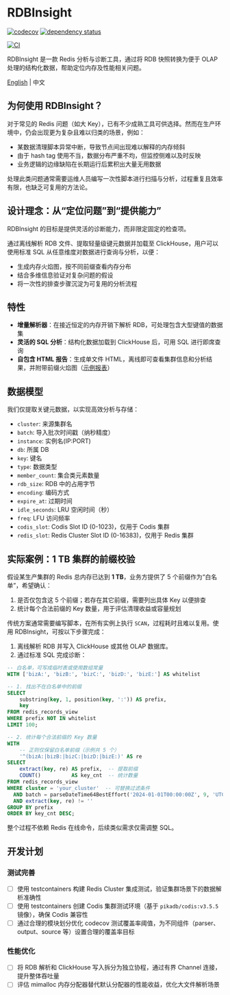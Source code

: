 # RDBInsight

[![codecov](https://codecov.io/gh/DCjanus/rdbinsight/graph/badge.svg?token=KXVIGig53g)](https://codecov.io/gh/DCjanus/rdbinsight)
[![dependency status](https://deps.rs/repo/github/dcjanus/rdbinsight/status.svg)](https://deps.rs/repo/github/dcjanus/rdbinsight)

[![CI](https://github.com/DCjanus/rdbinsight/actions/workflows/ci.yml/badge.svg)](https://github.com/DCjanus/rdbinsight/actions/workflows/ci.yml)

RDBInsight 是一款 Redis 分析与诊断工具，通过将 RDB 快照转换为便于 OLAP 处理的结构化数据，帮助定位内存及性能相关问题。

[English](README.md) | 中文

## 为何使用 RDBInsight？

对于常见的 Redis 问题（如大 Key），已有不少成熟工具可供选择。然而在生产环境中，仍会出现更为复杂且难以归类的场景，例如：

- 某数据清理脚本异常中断，导致节点间出现难以解释的内存倾斜
- 由于 hash tag 使用不当，数据分布严重不均，但监控侧难以及时反映
- 业务逻辑的边缘缺陷在长期运行后累积出大量无用数据

处理此类问题通常需要运维人员编写一次性脚本进行扫描与分析，过程重复且效率有限，也缺乏可复用的方法论。

## 设计理念：从“定位问题”到“提供能力”

RDBInsight 的目标是提供灵活的诊断能力，而非限定固定的检查项。

通过离线解析 RDB 文件、提取轻量级键元数据并加载至 ClickHouse，用户可以使用标准 SQL 从任意维度对数据进行查询与分析，以便：

- 生成内存火焰图，按不同前缀查看内存分布
- 结合多维信息验证对复杂问题的假设
- 将一次性的排查步骤沉淀为可复用的分析流程

## 特性

- **增量解析器**：在接近恒定的内存开销下解析 RDB，可处理包含大型键值的数据集
- **灵活的 SQL 分析**：结构化数据加载到 ClickHouse 后，可用 SQL 进行即席查询
- **自包含 HTML 报告**：生成单文件 HTML，离线即可查看集群信息和分析结果，并附带前缀火焰图（[示例报表](https://dcjanus.github.io/rdbinsight/)）

## 数据模型

我们仅提取关键元数据，以实现高效分析与存储：

- `cluster`: 来源集群名
- `batch`: 导入批次时间戳（纳秒精度）
- `instance`: 实例名(IP:PORT)
- `db`: 所属 DB
- `key`: 键名
- `type`: 数据类型
- `member_count`: 集合类元素数量
- `rdb_size`: RDB 中的占用字节
- `encoding`: 编码方式
- `expire_at`: 过期时间
- `idle_seconds`: LRU 空闲时间（秒）
- `freq`: LFU 访问频率
- `codis_slot`: Codis Slot ID (0-1023)，仅用于 Codis 集群
- `redis_slot`: Redis Cluster Slot ID (0-16383)，仅用于 Redis 集群

## 实际案例：1 TB 集群的前缀校验

假设某生产集群的 Redis 总内存已达到 **1 TB**，业务方提供了 5 个前缀作为“白名单”，希望确认：

1. 是否仅包含这 5 个前缀；若存在其它前缀，需要列出具体 Key 以便排查
2. 统计每个合法前缀的 Key 数量，用于评估清理收益或容量规划

传统方案通常需要编写脚本，在所有实例上执行 `SCAN`，过程耗时且难以复用。使用 RDBInsight，可按以下步骤完成：

1. 离线解析 RDB 并写入 ClickHouse 或其他 OLAP 数据库。
2. 通过标准 SQL 完成诊断：

```sql
-- 白名单，可写成临时表或使用数组常量
WITH ['bizA:', 'bizB:', 'bizC:', 'bizD:', 'bizE:'] AS whitelist

-- 1. 找出不在白名单中的前缀
SELECT
    substring(key, 1, position(key, ':')) AS prefix,
    key
FROM redis_records_view
WHERE prefix NOT IN whitelist
LIMIT 100;

-- 2. 统计每个合法前缀的 Key 数量
WITH
    -- 正则仅保留白名单前缀（示例共 5 个）
    '^(bizA:|bizB:|bizC:|bizD:|bizE:)' AS re
SELECT
    extract(key, re) AS prefix,  -- 提取前缀
    COUNT()          AS key_cnt  -- 统计数量
FROM redis_records_view
WHERE cluster = 'your_cluster'  -- 可替换过滤条件
  AND batch = parseDateTime64BestEffort('2024-01-01T00:00:00Z', 9, 'UTC') -- 指定批次
  AND extract(key, re) != ''
GROUP BY prefix
ORDER BY key_cnt DESC;
```

整个过程不依赖 Redis 在线命令，后续类似需求仅需调整 SQL。

## 开发计划

### 测试完善

- [ ] 使用 testcontainers 构建 Redis Cluster 集成测试，验证集群场景下的数据解析准确性
- [ ] 使用 testcontainers 创建 Codis 集群测试环境（基于 `pikadb/codis:v3.5.5` 镜像），确保 Codis 兼容性
- [ ] 通过合理的模块划分优化 codecov 测试覆盖率阈值，为不同组件（parser、output、source 等）设置合理的覆盖率目标

### 性能优化

- [ ] 将 RDB 解析和 ClickHouse 写入拆分为独立协程，通过有界 Channel 连接，提升整体吞吐量
- [ ] 评估 mimalloc 内存分配器替代默认分配器的性能收益，优化大文件解析场景
